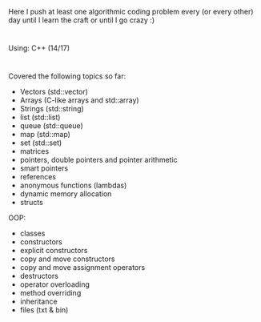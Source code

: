 Here I push at least one algorithmic coding problem every (or every other) day until I learn the craft or until I go crazy :)
#
Using: C++ (14/17)
#
Covered the following topics so far:
- Vectors (std::vector)
- Arrays (C-like arrays and std::array)
- Strings (std::string)
- list (std::list)
- queue (std::queue)
- map (std::map)
- set (std::set)
- matrices
- pointers, double pointers and pointer arithmetic
- smart pointers
- references
- anonymous functions (lambdas)
- dynamic memory allocation
- structs

OOP:
- classes
- constructors
- explicit constructors
- copy and move constructors
- copy and move assignment operators
- destructors
- operator overloading
- method overriding
- inheritance
- files (txt & bin)

